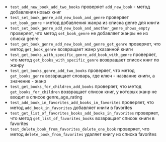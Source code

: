 - ```test_add_new_book_add_two_books``` проверяет ```add_new_book``` - метод добавления новых книг
- ```test_set_book_genre_add_new_book_and_genre``` проверяет ```set_book_genre``` - метод добавления жанра из списка genre для книги
- ```test_set_book_genre_add_new_book_and_another_genre_shows_empty``` проверяет, что метод  ```set_book_genre``` не добавляет жанры не из списка genre
- ```test_get_book_genre_add_new_book_and_genre_get_genre``` проверяет, что метод ```get_book_genre``` возвращает жанр указанной книги
- ```test_get_books_with_specific_genre_add_book_with_genre``` проверяет, что метод ```get_books_with_specific_genre``` возвращает список книг по жанру
- ```test_get_books_genre_add_two_books``` проверяет, что метод ```get_books_genre``` возвращает словарь, где ключ - название книги, а значение - жанр
- ```test_get_books_for_children_add_books``` проверяет, что метод ```get_books_for_children``` возвращает список книг, у которых жанр не входит в список genre_age_rating
- ```test_add_book_in_favorites_add_books_in_favorites``` проверяет, что метод ```add_book_in_favorites``` добавляет книги в favorites
- ```test_get_list_of_favorites_books_add_books_in_favorites``` проверяет, что метод ```get_list_of_favorites_books``` возвращает список книги в favorites
- ```test_delete_book_from_favorites_delete_one_book``` проверяет, что метод ```delete_book_from_favorites``` удаляет книгу из списка favorites